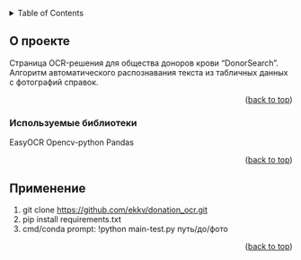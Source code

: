 <a name="readme-top"></a>

<!-- TABLE OF CONTENTS -->
<details>
  <summary>Table of Contents</summary>
  <ol>
    <li><a href="#about-the-project">О проекте</a></li>
    <li><a href="#built-with">Используемые библиотеки</a></li>
    <li><a href="#installation">Установка</a></li>
    <li><a href="#usage">Применение</a></li>
  </ol>
</details>


<a name="about-the-project"></a>
## О проекте

Страница OCR-решения для общества доноров крови “DonorSearch”. Алгоритм автоматического распознавания текста из табличных данных с фотографий справок. 

<p align="right">(<a href="#readme-top">back to top</a>)</p>

<a name="built-with"></a>
### Используемые библиотеки

EasyOCR
Opencv-python
Pandas

<p align="right">(<a href="#readme-top">back to top</a>)</p>

<a name="usage"></a>
## Применение
1) git clone https://github.com/ekkv/donation_ocr.git
2) pip install requirements.txt
3) cmd/conda prompt: !python main-test.py путь/до/фото

<p align="right">(<a href="#readme-top">back to top</a>)</p>
